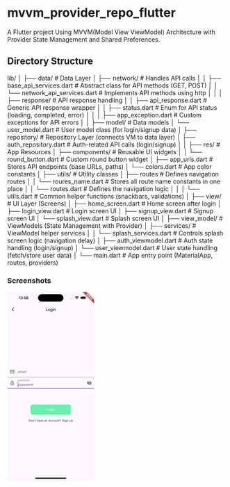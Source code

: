 # mvvm_provider_repo_flutter

A Flutter project Using MVVM(Model View ViewModel) Architecture with Provider State Management and Shared Preferences.

## Directory Structure

lib/
│
├── data/ # Data Layer
│ ├── network/ # Handles API calls
│ │ ├── base_api_services.dart # Abstract class for API methods (GET, POST)
│ │ └── network_api_services.dart # Implements API methods using http
│ │
│ ├── response/ # API response handling
│ │ ├── api_response.dart # Generic API response wrapper
│ │ ├── status.dart # Enum for API status (loading, completed, error)
│ │
│ ├── app_exception.dart # Custom exceptions for API errors
│ │
├── model/ # Data models
│ └── user_model.dart # User model class (for login/signup data)
│
├── repository/ # Repository Layer (connects VM to data layer)
│ ├── auth_repository.dart # Auth-related API calls (login/signup)
│ 
│
├── res/ # App Resources
│ ├── components/ # Reusable UI widgets
│ │ └── round_button.dart # Custom round button widget
│ ├── app_urls.dart # Stores API endpoints (base URLs, paths)
│ └── colors.dart # App color constants
│
├── utils/ # Utility classes
│ ├── routes # Defines navigation routes
│ │ └── roures_name.dart # Stores all route name constants in one place 
│ │ └── routes.dart # Defines the navigation logic
│ │
│ └── utils.dart # Common helper functions (snackbars, validations)
│
├── view/ # UI Layer (Screens)
│ ├── home_screen.dart # Home screen after login
│ ├── login_view.dart # Login screen UI
│ ├── signup_view.dart # Signup screen UI
│ └── splash_view.dart # Splash screen UI
│
├── view_model/ # ViewModels (State Management with Provider)
│ ├── services/ # ViewModel helper services
│ │ └── splash_services.dart # Controls splash screen logic (navigation delay)
│ ├── auth_viewmodel.dart # Auth state handling (login/signup)
│ └── user_viewmodel.dart # User state handling (fetch/store user data)
│
└── main.dart # App entry point (MaterialApp, routes, providers)




### Screenshots 

<img src="screenshots/login_screen.png" alt="Landing page Screenshot in Black mode" width="200">
